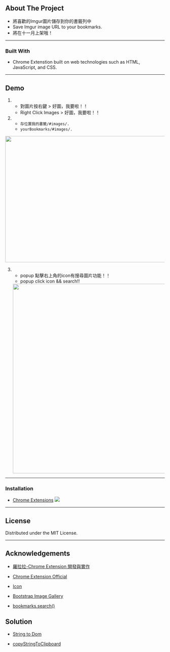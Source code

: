 ## About The Project

- 將喜歡的Imgur圖片儲存到你的書籤列中
- Save Imgur image URL to your bookmarks.
- 將在十一月上架哦！
---

### Built With

- Chrome Extenstion built on web technologies such as HTML, JavaScript, and CSS.

--- 

## Demo
1. - 對圖片按右鍵 > 好圖，我要啦！！  
   - Right Click Images > 好圖，我要啦！！

2. - `存位置我的書籤/#images/.`
   - `yourBookmarks/#images/.`

<img src="https://github.com/mis101247/saveImgurToBookmarks-chromeExtenstion/blob/master/demo.gif?raw=true" data-canonical-src="https://github.com/mis101247/saveImgurToBookmarks-chromeExtenstion/blob/master/demo.gif?raw=true" width="600" height="400" />

3. - popup 點擊右上角的icon有搜尋圖片功能！！
   - popup click icon && search!!
   
   <img src="https://imgur.com/Cah5KXo.jpg" data-canonical-src="https://imgur.com/Cah5KXo.jpg" width="500" height="600" />


--- 

### Installation

- [Chrome Extensions](chrome://extensions/)
![](https://developer.chrome.com/static/images/get_started/load_extension.png)

---

## License


Distributed under the MIT License. 


---

## Acknowledgements

- [羅拉拉-Chrome Extension 開發與實作](https://ithelp.ithome.com.tw/users/20079450/ironman/1149?page=3)

- [Chrome Extension Official](https://developer.chrome.com/extensions/getstarted)

- [Icon](https://www.flaticon.com/free-icon/sword_2119265#term=fight&page=1&position=13)

- [Bootstrap Image Gallery](https://mdbootstrap.com/plugins/jquery/gallery/)

- [bookmarks.search()](https://developer.mozilla.org/en-US/docs/Mozilla/Add-ons/WebExtensions/API/bookmarks/search)


## Solution

- [String to Dom](https://stackoverflow.com/questions/3103962/converting-html-string-into-dom-elements)

- [copyStringToClipboard](https://techoverflow.net/2018/03/30/copying-strings-to-the-clipboard-using-pure-javascript/)
